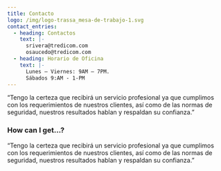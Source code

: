 ```yaml
---
title: Contacto
logo: /img/logo-trassa_mesa-de-trabajo-1.svg
contact_entries:
  - heading: Contactos
    text: |-
      srivera@tredicom.com
      osaucedo@tredicom.com
  - heading: Horario de Oficina
    text: |-
      Lunes – Viernes: 9AM – 7PM.
      Sábados 9:AM - 1-PM
---
```

“Tengo la certeza que recibirá un servicio profesional ya que cumplimos con los requerimientos de nuestros clientes, así como de las normas de seguridad, nuestros resultados hablan y respaldan su confianza.”

<h3 class="f4 b lh-title mb2">How can I get…?</h3>

“Tengo la certeza que recibirá un servicio profesional ya que cumplimos con los requerimientos de nuestros clientes, así como de las normas de seguridad, nuestros resultados hablan y respaldan su confianza.”
